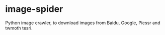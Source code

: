 # image-spider
Python image crawler, to download images from Baidu, Google, Picssr and twmoth tesri.
